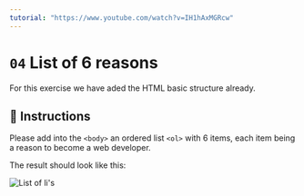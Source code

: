 ```yaml
---
tutorial: "https://www.youtube.com/watch?v=IH1hAxMGRcw"
---
```


# `04` List of 6 reasons

For this exercise we have aded the HTML basic structure already.

## 📝 Instructions

Please add into the `<body>` an ordered list `<ol>` with 6 items, each item being a reason to become a web developer.

The result should look like this:

![List of li's](http://i.imgur.com/753Gelf.png)
